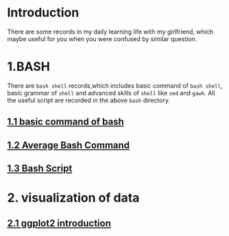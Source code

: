 # Introduction
There are some records in my daily learning life with my girlfriend, which maybe useful for you when you were confused by similar question.
# 1.BASH
There are `bash shell` records,which includes basic command of `bash shell`, basic grammar of `shell` and advanced skills of `shell` like `sed` and `gawk`. All the useful script are recorded in the above `bash` directory.
## [1.1 basic command of bash](https://github.com/CocoCanstant/Learning/wiki/1.1-BASH-Entry-level)
## [1.2 Average Bash Command](https://github.com/CocoCanstant/Learning/wiki/1.2-Average-BASH-Command)
## [1.3 Bash Script](https://github.com/CocoCanstant/Learning/wiki/1.3-Bash-Script)

# 2. visualization of data
## [2.1 ggplot2 introduction](https://github.com/CocoCanstant/Learning/wiki/2.1-ggplot2-introduction)
